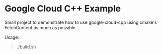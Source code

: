 # Google Cloud C++ Example

Small project to demonstrate how to use google-cloud-cpp using cmake's FetchContent as much as possible.

Usage:
> ./build.sh